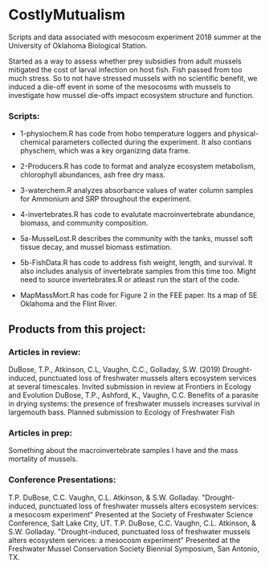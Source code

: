 # CostlyMutualism
Scripts and data associated with mesocosm experiment 2018 summer at the University of Oklahoma Biological Station.

Started as a way to assess whether prey subsidies from adult mussels mitigated the cost of larval infection on host fish.
Fish passed from too much stress. So to not have stressed mussels with no scientific benefit, we induced a die-off event in some of the mesocosms with mussels to investigate how mussel die-offs impact ecosystem structure and function. 

### Scripts:
* 1-physiochem.R has code from hobo temperature loggers and physical-chemical parameters collected during the experiment. It also contians physchem, which was a key organizing data frame.

* 2-Producers.R has code to format and analyze ecosystem metabolism, chlorophyll abundances, ash free dry mass. 

* 3-waterchem.R analyzes absorbance values of water column samples for Ammonium and SRP throughout the experiment. 

* 4-invertebrates.R has code to evalutate macroinvertebrate abundance, biomass, and community composition.

* 5a-MusselLost.R describes the community with the tanks, mussel soft tissue decay, and mussel biomass estimation.

* 5b-FishData.R has code to address fish weight, length, and survival. It also includes analysis of invertebrate samples from this time too. Might need to source invertebrates.R or atleast run the start of the code.

* MapMassMort.R has code for Figure 2 in the FEE paper. Its a map of SE Oklahoma and the Flint River.

## Products from this project:
### Articles in review:
DuBose, T.P., Atkinson, C.L, Vaughn, C.C., Golladay, S.W. (2019) Drought-induced, punctuated loss of freshwater mussels alters ecosystem services at several timescales. Invited submission in review at Frontiers in Ecology and Evolution
DuBose, T.P., Ashford, K., Vaughn, C.C. Benefits of a parasite in drying systems: the presence of freshwater mussels increases survival in largemouth bass. Planned submission to Ecology of Freshwater Fish

### Articles in prep:
Something about the macroinvertebrate samples I have and the mass mortality of mussels.

### Conference Presentations:
T.P. DuBose, C.C. Vaughn, C.L. Atkinson, & S.W. Golladay. "Drought-induced, punctuated loss of freshwater mussels alters ecosystem services: a mesocosm experiment" Presented at the Society of Freshwater Science Conference, Salt Lake City, UT. 
T.P. DuBose, C.C. Vaughn, C.L. Atkinson, & S.W. Golladay. "Drought-induced, punctuated loss of freshwater mussels alters ecosystem services: a mesocosm experiment" Presented at the Freshwater Mussel Conservation Society Biennial Symposium, San Antonio, TX. 